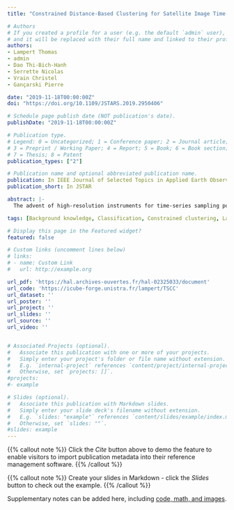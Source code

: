 ```yaml
---
title: "Constrained Distance-Based Clustering for Satellite Image Time-Series"

# Authors
# If you created a profile for a user (e.g. the default `admin` user), write the username (folder name) here
# and it will be replaced with their full name and linked to their profile.
authors:
- Lampert Thomas
- admin
- Dao Thi-Bich-Hanh
- Serrette Nicolas
- Vrain Christel
- Gançarski Pierre

date: "2019-11-18T00:00:00Z"
doi: "https://doi.org/10.1109/JSTARS.2019.2950406"

# Schedule page publish date (NOT publication's date).
publishDate: "2019-11-18T00:00:00Z"

# Publication type.
# Legend: 0 = Uncategorized; 1 = Conference paper; 2 = Journal article;
# 3 = Preprint / Working Paper; 4 = Report; 5 = Book; 6 = Book section;
# 7 = Thesis; 8 = Patent
publication_types: ["2"]

# Publication name and optional abbreviated publication name.
publication: In IEEE Journal of Selected Topics in Applied Earth Observations and Remote Sensing
publication_short: In JSTAR

abstract: |-
  The advent of high-resolution instruments for time-series sampling poses added complexity for the formal definition of thematic classes in the remote sensing domain-required by supervised methods-while unsupervised methods ignore expert knowledge and intuition. Constrained clustering is becoming an increasingly popular approach in data mining because it offers a solution to these problems; however, its application in remote sensing is relatively unknown. This article addresses this divide by adapting publicly available constrained clustering implementations to use the dynamic time warping (DTW) dissimilarity measure, which is sometimes used for time-series analysis. A comparative study is presented, in which their performance is evaluated (using both DTW and Euclidean distances). It is found that adding constraints to the clustering problem results in an increase in accuracy when compared to unconstrained clustering. The output of such algorithms are homogeneous in spatially defined regions. Declarative approaches and k-means-based algorithms are simple to apply, requiring little or no choice of parameter values. Spectral methods, however, require careful tuning, which is unrealistic in a semisupervised setting, although they offer the highest accuracy. These conclusions were drawn from two applications: crop clustering using 11 multispectral Landsat images nonuniformly sampled over a period of eight months in 2007; and tree-cut detection using 10 NDVI Sentinel-2 images nonuniformly sampled between 2016 and 2018.

tags: [Background knowledge, Classification, Constrained clustering, Land cover, Partition clustering, Satellite image time-series (SITS), Semisupervised clustering]

# Display this page in the Featured widget?
featured: false

# Custom links (uncomment lines below)
# links:
# - name: Custom Link
#   url: http://example.org

url_pdf: 'https://hal.archives-ouvertes.fr/hal-02325033/document'
url_code: 'https://icube-forge.unistra.fr/lampert/TSCC'
url_dataset: ''
url_poster: ''
url_project: ''
url_slides: ''
url_source: ''
url_video: ''


# Associated Projects (optional).
#   Associate this publication with one or more of your projects.
#   Simply enter your project's folder or file name without extension.
#   E.g. `internal-project` references `content/project/internal-project/index.md`.
#   Otherwise, set `projects: []`.
#projects:
#- example

# Slides (optional).
#   Associate this publication with Markdown slides.
#   Simply enter your slide deck's filename without extension.
#   E.g. `slides: "example"` references `content/slides/example/index.md`.
#   Otherwise, set `slides: ""`.
#slides: example
---
```


{{% callout note %}}
Click the *Cite* button above to demo the feature to enable visitors to import publication metadata into their reference management software.
{{% /callout %}}

{{% callout note %}}
Create your slides in Markdown - click the *Slides* button to check out the example.
{{% /callout %}}

Supplementary notes can be added here, including [code, math, and images](https://wowchemy.com/docs/writing-markdown-latex/).
